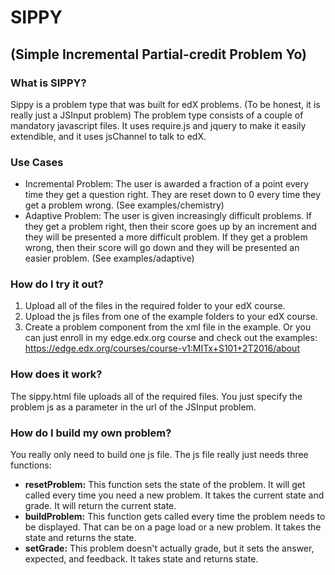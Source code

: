 # SIPPY
## (Simple Incremental Partial-credit Problem Yo)

### What is SIPPY?
Sippy is a problem type that was built for edX problems. (To be honest, it is really just a JSInput problem) 
The problem type consists of a couple of mandatory javascript files. It uses require.js and jquery to make it easily extendible, and it uses jsChannel to talk to edX.

### Use Cases
- Incremental Problem: The user is awarded a fraction of a point every time they get a question right. They are reset down to 0 every time they get a problem wrong. (See examples/chemistry)
- Adaptive Problem: The user is given increasingly difficult problems. If they get a problem right, then their score goes up by an increment and they will be presented a more difficult problem. If they get a problem wrong, then their score will go down and they will be presented an easier problem. (See examples/adaptive)

### How do I try it out?
1. Upload all of the files in the required folder to your edX course.
2. Upload the js files from one of the example folders to your edX course.
3. Create a problem component from the xml file in the example.
Or you can just enroll in my edge.edx.org course and check out the examples: https://edge.edx.org/courses/course-v1:MITx+S101+2T2016/about

### How does it work?
The sippy.html file uploads all of the required files. You just specify the problem js as a parameter in the url of the JSInput problem.

### How do I build my own problem?
You really only need to build one js file. The js file really just needs three functions:

- **resetProblem:** This function sets the state of the problem. It will get called every time you need a new problem. It takes the current state and grade. It will return the current state.
- **buildProblem:** This function gets called every time the problem needs to be displayed. That can be on a page load or a new problem. It takes the state and returns the state.
- **setGrade:** This problem doesn't actually grade, but it sets the answer, expected, and feedback. It takes state and returns state.